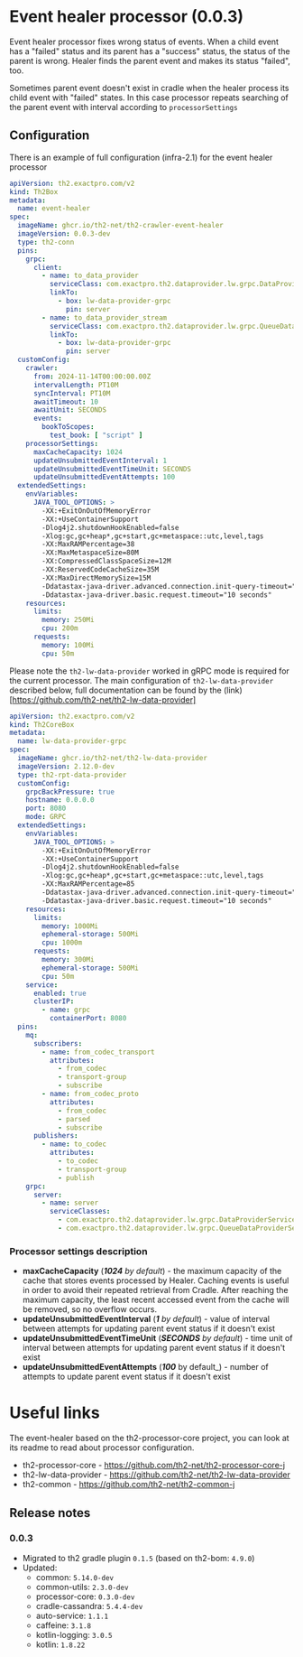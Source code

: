 # Event healer processor (0.0.3)

Event healer processor fixes wrong status of events. When a child event has a "failed" status and its parent
has a "success" status, the status of the parent is wrong. Healer finds the parent event and makes its status "failed", too.

Sometimes parent event doesn't exist in cradle when the healer process its child event with "failed" states. 
In this case processor repeats searching of the parent event with interval according to `processorSettings`

## Configuration

There is an example of full configuration (infra-2.1) for the event healer processor

```yaml
apiVersion: th2.exactpro.com/v2
kind: Th2Box
metadata:
  name: event-healer
spec:
  imageName: ghcr.io/th2-net/th2-crawler-event-healer
  imageVersion: 0.0.3-dev
  type: th2-conn
  pins:
    grpc:
      client:
        - name: to_data_provider
          serviceClass: com.exactpro.th2.dataprovider.lw.grpc.DataProviderService
          linkTo:
            - box: lw-data-provider-grpc
              pin: server
        - name: to_data_provider_stream
          serviceClass: com.exactpro.th2.dataprovider.lw.grpc.QueueDataProviderService
          linkTo:
            - box: lw-data-provider-grpc
              pin: server
  customConfig:
    crawler:
      from: 2024-11-14T00:00:00.00Z
      intervalLength: PT10M
      syncInterval: PT10M
      awaitTimeout: 10
      awaitUnit: SECONDS
      events:
        bookToScopes:
          test_book: [ "script" ]
    processorSettings:
      maxCacheCapacity: 1024
      updateUnsubmittedEventInterval: 1
      updateUnsubmittedEventTimeUnit: SECONDS
      updateUnsubmittedEventAttempts: 100
  extendedSettings:
    envVariables:
      JAVA_TOOL_OPTIONS: >
        -XX:+ExitOnOutOfMemoryError
        -XX:+UseContainerSupport
        -Dlog4j2.shutdownHookEnabled=false
        -Xlog:gc,gc+heap*,gc+start,gc+metaspace::utc,level,tags
        -XX:MaxRAMPercentage=38
        -XX:MaxMetaspaceSize=80M
        -XX:CompressedClassSpaceSize=12M
        -XX:ReservedCodeCacheSize=35M
        -XX:MaxDirectMemorySize=15M
        -Ddatastax-java-driver.advanced.connection.init-query-timeout="5000 milliseconds"
        -Ddatastax-java-driver.basic.request.timeout="10 seconds"
    resources:
      limits:
        memory: 250Mi
        cpu: 200m
      requests:
        memory: 100Mi
        cpu: 50m
```

Please note the `th2-lw-data-provider` worked in gRPC mode is required for the current processor.
The main configuration of `th2-lw-data-provider` described below, full documentation can be found by the (link)[https://github.com/th2-net/th2-lw-data-provider]

```yaml
apiVersion: th2.exactpro.com/v2
kind: Th2CoreBox
metadata:
  name: lw-data-provider-grpc
spec:
  imageName: ghcr.io/th2-net/th2-lw-data-provider
  imageVersion: 2.12.0-dev
  type: th2-rpt-data-provider
  customConfig:
    grpcBackPressure: true
    hostname: 0.0.0.0
    port: 8080
    mode: GRPC
  extendedSettings:
    envVariables:
      JAVA_TOOL_OPTIONS: >
        -XX:+ExitOnOutOfMemoryError
        -XX:+UseContainerSupport 
        -Dlog4j2.shutdownHookEnabled=false
        -Xlog:gc,gc+heap*,gc+start,gc+metaspace::utc,level,tags
        -XX:MaxRAMPercentage=85
        -Ddatastax-java-driver.advanced.connection.init-query-timeout="5000 milliseconds"
        -Ddatastax-java-driver.basic.request.timeout="10 seconds"
    resources:
      limits:
        memory: 1000Mi
        ephemeral-storage: 500Mi
        cpu: 1000m
      requests:
        memory: 300Mi
        ephemeral-storage: 500Mi
        cpu: 50m
    service:
      enabled: true
      clusterIP:
        - name: grpc
          containerPort: 8080
  pins:
    mq:
      subscribers:
        - name: from_codec_transport
          attributes:
            - from_codec
            - transport-group
            - subscribe
        - name: from_codec_proto
          attributes:
            - from_codec
            - parsed
            - subscribe
      publishers:
        - name: to_codec
          attributes:
            - to_codec
            - transport-group
            - publish
    grpc:
      server:
        - name: server
          serviceClasses:
            - com.exactpro.th2.dataprovider.lw.grpc.DataProviderService
            - com.exactpro.th2.dataprovider.lw.grpc.QueueDataProviderService
```

### Processor settings description

+ **maxCacheCapacity** (_**1024** by default_) - the maximum capacity of the cache that stores
  events processed by Healer. Caching events is useful in order to
  avoid their repeated retrieval from Cradle.
  After reaching the maximum capacity, the least recent accessed event
  from the cache will be removed, so no overflow occurs.
+ **updateUnsubmittedEventInterval** (_**1** by default_) - value of interval between attempts for updating parent event status if it doesn't exist
+ **updateUnsubmittedEventTimeUnit** (_**SECONDS** by default_) - time unit of interval between attempts for updating parent event status if it doesn't exist
+ **updateUnsubmittedEventAttempts** (_**100**_ by default_) - number of attempts to update parent event status if it doesn't exist

# Useful links

The event-healer based on the th2-processor-core project, you can look at its readme to read about processor configuration.   

+ th2-processor-core - https://github.com/th2-net/th2-processor-core-j
+ th2-lw-data-provider - https://github.com/th2-net/th2-lw-data-provider
+ th2-common - https://github.com/th2-net/th2-common-j

## Release notes

### 0.0.3
* Migrated to th2 gradle plugin `0.1.5` (based on th2-bom: `4.9.0`)
* Updated:
  * common: `5.14.0-dev`
  * common-utils: `2.3.0-dev`
  * processor-core: `0.3.0-dev`
  * cradle-cassandra: `5.4.4-dev`
  * auto-service: `1.1.1`
  * caffeine: `3.1.8`
  * kotlin-logging: `3.0.5`
  * kotlin: `1.8.22`